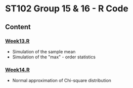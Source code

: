 # ST102 Group 15 & 16 - R Code

## Content

### [Week13.R](https://github.com/CarltonChen/ST102G15-16/blob/master/Week13.R)
* Simulation of the sample mean
* Simulation of the "max" - order statistics


### [Week14.R](https://github.com/CarltonChen/ST102G15-16/blob/master/Week14.R)
* Normal approximation of Chi-square distribution
